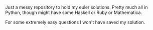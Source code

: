 Just a messy repository to hold my euler solutions. Pretty much all in Python, though might have some Haskell or Ruby or Mathematica.

For some extremely easy questions I won't have saved my solution.
